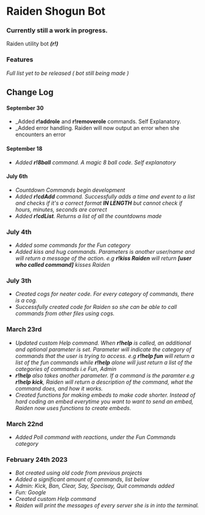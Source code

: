 # Raiden Shogun Bot
### Currently still a work in progress. 

Raiden utility bot _**(r!)**_

### **Features**
_Full list yet to be released ( bot still being made )_

## **Change Log**

#### **September 30**
+ _Added **r!addrole** and **r!removerole** commands. Self Explanatory.
+ _Added error handling. Raiden will now output an error when she encounters an error

#### **September 18**
+ _Added **r!8ball** command. A magic 8 ball code. Self explanatory_

#### **July 6th**
+ _Countdown Commands begin development_
+ _Added **r!cdAdd** command. Successfully adds a time and event to a list and checks if it's a correct format **IN LENGTH** but cannot check if hours, minutes, seconds are correct_
+ _Added **r!cdList**. Returns a list of all the countdowns made_

### **July 4th**
+ _Added some commands for the Fun category_
+ _Added kiss and hug commands. Parameters is another user/name and will return a message of the action. e.g **r!kiss Raiden** will return **[user who called command]** kisses Raiden_

### **July 3th**
+ _Created cogs for neater code. For every category of commands, there is a cog._
+ _Successfully created code for Raiden so she can be able to call commands from other files using cogs._
  
### **March 23rd**
+ _Updated custom Help command. When **r!help** is called, an additional and optional parameter is set. Parameter will indicate the category of commands that the user is trying to access. e.g **r!help fun** will return a list of the fun commands while **r!help** alone will just return a list of the categories of commands i.e Fun, Admin_
+ _**r!help** also takes another parameter. If a command is the paramter e.g **r!help kick**, Raiden will return a description of the command, what the command does, and how it works._
+ _Created functions for making embeds to make code shorter. Instead of hard coding an embed everytime you want to want to send an embed, Raiden now uses functions to create embeds._

### **March 22nd**
+ _Added Poll command with reactions, under the Fun Commands category_

### **February 24th 2023**
+ _Bot created using old code from previous projects_
+ _Added a significant amount of commands, list below_
+ _Admin: Kick, Ban, Clear, Say, Specisay, Quit commands added_
+ _Fun: Google_
+ _Created custom Help command_
+ _Raiden will print the messages of every server she is in into the terminal._
